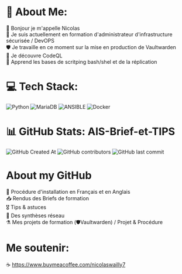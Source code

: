 # 💫 About Me:
👋 Bonjour je m'appelle Nicolas <br>🌱 Je suis actuellement en formation d'administrateur d'infrastructure sécurisée / DevOPS <br>🛡️ Je travaille en ce moment sur la mise en production de Vaultwarden <br>👀 Je découvre CodeQL <br>🤖 Apprend les bases de scritping bash/shel et de la réplication <br> 


# 💻 Tech Stack:
![Python](https://img.shields.io/badge/python-3670A0?style=for-the-badge&logo=python&logoColor=ffdd54) ![MariaDB](https://img.shields.io/badge/MariaDB-003545?style=for-the-badge&logo=mariadb&logoColor=white) ![ANSIBLE](https://img.shields.io/badge/ansible-%231A1918.svg?style=for-the-badge&logo=ansible&logoColor=white) ![Docker](https://img.shields.io/badge/docker-%230db7ed.svg?style=for-the-badge&logo=docker&logoColor=white)
# 📊 GitHub Stats: **AIS-Brief-et-TIPS**

![GitHub Created At](https://img.shields.io/github/created-at/NicolasW-7/AIS-Brief-et-TIPS) ![GitHub contributors](https://img.shields.io/github/contributors/NicolasW-7/AIS-Brief-et-TIPS) ![GitHub last commit](https://img.shields.io/github/last-commit/NicolasW-7/AIS-Brief-et-TIPS) 

# About my GitHub

🧭 Procédure d'installation en Français et en Anglais <br> 📥 Rendus des Briefs de formation <br> 🎖️ Tips & astuces <br> 🔗 Des synthèses réseau <br>  ⚗️ Mes projets de formation (🛡️Vaultwarden) / Projet & Procédure <br>

# Me soutenir: 

☕ https://www.buymeacoffee.com/nicolaswailly7
